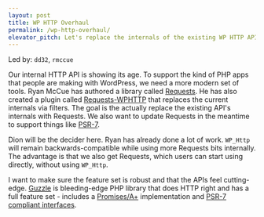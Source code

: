 ```yaml
---
layout: post
title: WP HTTP Overhaul
permalink: /wp-http-overhaul/
elevator_pitch: Let's replace the internals of the existing WP HTTP API with Requests.
---
```


Led by: `dd32`, `rmccue`

Our internal HTTP API is showing its age. To support the kind of PHP apps that people
are making with WordPress, we need a more modern set of tools. Ryan McCue has authored a
library called [Requests](http://requests.ryanmccue.info/). He has also created a plugin called
[Requests-WPHTTP](https://github.com/rmccue/Requests-WPHTTP) that replaces the current internals
via filters. The goal is the actually replace the existing API's internals with Requests. We also
want to update Requests in the meantime to support things like [PSR-7](http://www.php-fig.org/psr/psr-7/).

Dion will be the decider here. Ryan has already done a lot of work. `WP_Http` will remain backwards-compatible
while using more Requests bits internally. The advantage is that we also get Requests, which users
can start using directly, without using `WP_Http`.

I want to make sure the feature set is robust and that the APIs feel cutting-edge. [Guzzle](http://guzzle.readthedocs.org/en/latest/)
is bleeding-edge PHP library that does HTTP right and has a full feature set - includes a [Promises/A+](https://promisesaplus.com/)
implementation and [PSR-7 compliant interfaces](http://guzzle.readthedocs.org/en/latest/psr7.html).